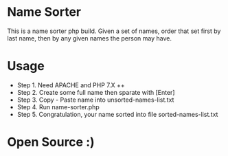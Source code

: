 # Name Sorter
This is a name sorter php build. Given a set of names, order that set first by last name, then by any given names the person may have.


# Usage
- Step 1. Need APACHE and PHP 7.X ++
- Step 2. Create some full name then sparate with [Enter]
- Step 3. Copy - Paste name into unsorted-names-list.txt
- Step 4. Run name-sorter.php
- Step 5. Congratulation, your name sorted into file sorted-names-list.txt

# Open Source :)
